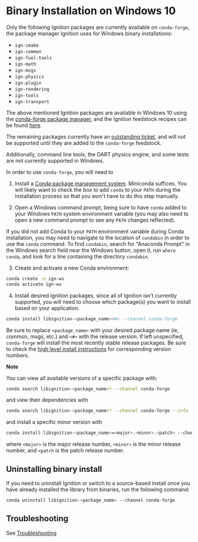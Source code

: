 # Binary Installation on Windows 10

Only the following Ignition packages are currently available on `conda-forge`,
the package manager Ignition uses for Windows binary installations:
- `ign-cmake`
- `ign-common`
- `ign-fuel-tools`
- `ign-math`
- `ign-msgs`
- `ign-physics`
- `ign-plugin`
- `ign-rendering`
- `ign-tools`
- `ign-transport`

The above mentioned Ignition packages are available in Windows 10 using the [conda-forge package manager](https://conda-forge.org/),
and the Ignition feedstock recipes can be found [here](https://github.com/conda-forge?q=libignition&type=&language=).

The remaining packages currently have an [outstanding ticket](https://github.com/conda-forge/staged-recipes/issues/13551),
and will not be supported until they are added to the `conda-forge` feedstock.

Additionally, command line tools, the DART physics engine, and some tests are not currently supported in Windows.

In order to use `conda-forge`, you will need to
1. Install a [Conda package management system](https://docs.conda.io/projects/conda/en/latest/user-guide/install/download.html).
   Miniconda suffices. You will likely want to check the box to add `conda` to your `PATH`
   during the installation process so that you won't have to do this step manually.

2. Open a Windows command prompt, being sure to have `conda` added to your
   Windows `PATH` system environment variable (you may also need to open
   a new command prompt to see any `PATH` changes reflected).

  If you did not add Conda to your `PATH` environment variable
  during Conda installation, you may need to navigate to the
  location of `condabin` in order to use the `conda` command.
  To find `condabin`, search for "Anaconda Prompt" in the
  Windows search field near the Windows button, open it, run
  `where conda`, and look for a line containing the directory `condabin`.

3. Create and activate a new Conda environment:
  ```bash
  conda create -n ign-ws
  conda activate ign-ws
  ```
4. Install desired Ignition packages, since all of Ignition isn't currently supported, you will need to choose which package(s)
you want to install based on your application.
  ```bash
  conda install libignition-<package_name><#> --channel conda-forge
  ```
  Be sure to replace `<package_name>` with your desired package name (ie, common, msgs, etc.)
  and `<#>` with the release version.  If left unspecified, `conda-forge` will install the
  most recently stable release packages.  Be sure to check the
  [high level install instructions](install) for corresponding version numbers.

**Note**

You can view all available versions of a specific package with:
```bash
conda search libignition-<package_name>* --channel conda-forge
```
and view their dependencies with
```bash
conda search libignition-<package_name>* --channel conda-forge --info
```
and install a specific minor version with
```bash
conda install libignition-<package_name>=<major>.<minor>.<patch> --channel conda-forge
```
where `<major>` is the major release number, `<minor>` is the minor release number, and `<patch` is the patch release number.

## Uninstalling binary install

If you need to uninstall Ignition or switch to a source-based install once you
have already installed the library from binaries, run the following command:

```bash
conda uninstall libignition-<package_name> --channel conda-forge
```

## Troubleshooting

See [Troubleshooting](troubleshooting.md#windows)
